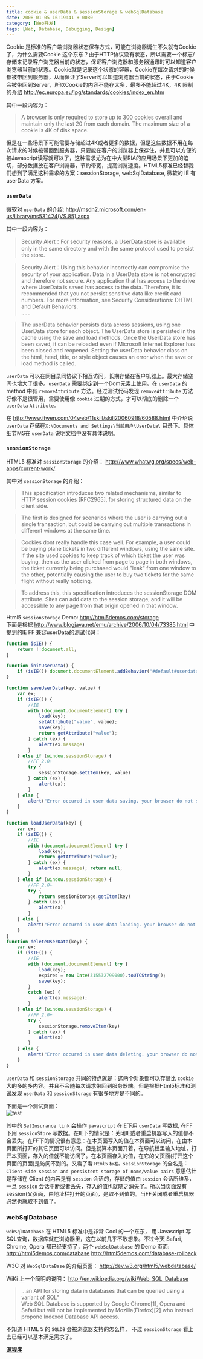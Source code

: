```yaml
---
title: cookie & userData & sessionStorage & webSqlDatabase
date: 2008-01-05 16:19:41 + 0080
category: [Web开发]
tags: [Web, Database, Debugging, Design]
---
```


Cookie 是标准的客户端浏览器状态保存方式，可能在浏览器诞生不久就有Cookie了，为什么需要Cookie 这个东东？由于HTTP协议没有状态，所以需要一个标志/存储来记录客户浏览器当前的状态，保证客户浏览器和服务器通讯时可以知道客户浏览器当前的状态。Cookie就是记录这个状态的容器，Cookie在每次请求的时候都被带回到服务器，从而保证了Server可以知道浏览器当前的状态，由于Cookie会被带回到Server，所以Cookie的内容不能存太多，最多不能超过4K，4K 限制的介绍 http://ec.europa.eu/ipg/standards/cookies/index_en.htm   

其中一段内容为：
>  A browser is only required to store up to 300 cookies overall and maintain only the last 20 from each domain. The maximum size of a cookie is 4K of disk space.  

但是在一些场景下可能需要存储超过4K或者更多的数据，但是这些数据不用在每次请求的时候被带回到服务器，只要能在客户的浏览器上保存住，并且可以方便的被Javascript读写就可以了，这种需求尤为在中大型RIA的应用场景下更加的迫切，部分数据放在客户浏览器，节约带宽，提高浏览速度。HTML5标准已经替我们想到了满足这种需求的方案：sessionStorage, webSqlDatabase, 微软的 IE 有 userData 方案。  


### `userData`  
微软对 `userData` 的介绍: http://msdn2.microsoft.com/en-us/library/ms531424(VS.85).aspx  

其中一段内容为：
>Security Alert：For security reasons, a UserData store is available only in the same directory and with the same protocol used to persist the store.  

>Security Alert：Using this behavior incorrectly can compromise the security of your application. Data in a UserData store is not encrypted and therefore not secure. Any application that has access to the drive where UserData is saved has access to the data. Therefore, it is recommended that you not persist sensitive data like credit card numbers. For more information, see Security Considerations: DHTML and Default Behaviors.  
……  

>The userData behavior persists data across sessions, using one UserData store for each object. The UserData store is persisted in the cache using the save and load methods. Once the UserData store has been saved, it can be reloaded even if Microsoft Internet Explorer has been closed and reopened. Setting the userData behavior class on the html, head, title, or style object causes an error when the save or load method is called.  


`userData` 可以在同目录同协议下相互访问，长期存储在客户机器上。最大存储空间也增大了很多。`userData` 需要绑定到一个Dom元素上使用。在 `userData` 的 method 中有 `removeAttribute` 方法。经过测试代码发现 `removeAttribute` 方法好像不是很管用，需要使用像 `cookie` 过期的方式，才可以彻底的删除一个 `userData` `Attribute。`  

在 http://www.itwen.com/04web/11skill/skill20060918/60588.html 中介绍说 `userData` 存储在`X:\Documents and Settings\当前用户\UserData\` 目录下。具体细节MS在 `userData` 说明文档中没有具体说明。  

### `sessionStorage`
HTML5 标准对 `sessionStorage` 的介绍： http://www.whatwg.org/specs/web-apps/current-work/   

其中对 `sessionStorage` 的介绍：
>This specification introduces two related mechanisms, similar to HTTP session cookies [RFC2965], for storing structured data on the client side.  

>The first is designed for scenarios where the user is carrying out a single transaction, but could be carrying out multiple transactions in different windows at the same time.  

>Cookies dont really handle this case well. For example, a user could be buying plane tickets in two different windows, using the same site. If the site used cookies to keep track of which ticket the user was buying, then as the user clicked from page to page in both windows, the ticket currently being purchased would "leak" from one window to the other, potentially causing the user to buy two tickets for the same flight without really noticing.  

>To address this, this specification introduces the sessionStorage DOM attribute. Sites can add data to the session storage, and it will be accessible to any page from that origin opened in that window.  

Html5 `sessionStorage` Demo: http://html5demos.com/storage   
下面是根据 http://www.blogjava.net/emu/archive/2006/10/04/73385.html 中提到的IE FF 兼容userData的测试代码：  

```js
function isIE() { 
    return !!document.all;  
}  

function initUserData() { 
    if (isIE()) document.documentElement.addBehavior("#default#userdata"); 
}  

function saveUserData(key, value) { 
    var ex;  
    if (isIE()) {  
        //IE  
        with (document.documentElement) try {  
            load(key); 
            setAttribute("value", value); 
            save(key); 
            return getAttribute("value"); 
        } catch (ex) { 
            alert(ex.message)  
        }  
    } else if (window.sessionStorage) { 
        //FF 2.0+  
        try {  
            sessionStorage.setItem(key, value)  
        } catch (ex) { 
            alert(ex); 
        }  
    } else {  
        alert("Error occured in user data saving. your browser do not support user data."); 
    }  
}  

function loadUserData(key) { 
    var ex;  
    if (isIE()) {  
        //IE   
        with (document.documentElement) try {  
            load(key); 
            return getAttribute("value"); 
        } catch (ex) { 
            alert(ex.message); return null; 
        }  
    } else if (window.sessionStorage) { 
        //FF 2.0+  
        try {  
            return sessionStorage.getItem(key)  
        } catch (ex) { 
            alert(ex)  
        }  
    } else {  
        alert("Error occured in user data loading. your browser do not support user data.")  
    }  
}  
function deleteUserData(key) { 
    var ex;  
    if (isIE()) {  
        //IE  
        with (document.documentElement) try {  
            load(key); 
            expires = new Date(315532799000).toUTCString(); 
            save(key); 
        }  
        catch (ex) { 
            alert(ex.message); 
        }  
    } else if (window.sessionStorage) { 
        //FF 2.0+  
        try {  
            sessionStorage.removeItem(key)  
        } catch (ex) { 
            alert(ex)  
        }  
    } else {  
        alert("Error occured in user data deleting. your browser do not support user data.")  
    }  
}   
```

`userData` 和 `sessionStorage` 共同的特点就是：这两个对象都可以存储比 `cookie` 大的多的多内容。并且不会随每次请求带回到服务器端。但是根据Html5标准和测试发现 `userData` 和 `sessionStorage` 有很多地方是不同的。  

下面是一个测试页面：  
![test](/assets/attachments/2008/01/05_161910_07ycuserDataSessionStore.gif)  

其中的 `SetInsurance link` 会操作 `javascript` 在IE下用 `userData` 写数据, 在FF下用 `sessionStore` 写数据。在IE下的情况是：关闭IE或者重启机器写入的值都不会丢失。在FF下的情况很有意思：在本页面写入的值在本页面可以访问，在由本页面所打开的其它页面可以访问。但是就算本页面开着，在导航栏里输入地址，打开本页面，存入的值就不能访问了。在本页面存入的值，在它的父页面(打开这个页面的页面)是访问不到的。又看了看 `Html5` `标准。sessionStorage` 的全名是：`Client-side session and persistent storage of name/value pairs` 意思估计是存储在 Client 的内容是有 `session` 会话的，存储的值由 `session` 会话所维系，一旦 `session` 会话中断或者丢失，存入的值也就随之消失了。所以当页面没有session(父页面，由地址栏打开的页面)，是取不到值的。当FF关闭或者重启机器必然也就取不到值了。  

### webSqlDatabase  
`webSqlDatabase` 在 HTML5 标准中是非常 Cool 的一个东东， 用 Javascript 写 SQL查询，数据库就在浏览器里，这在以前几乎不敢想象。不过今天 Safari, Chrome, Opera 都已经支持了，两个 `webSqlDatabase` 的 Demo 页面: http://html5demos.com/database http://html5demos.com/database-rollback   

W3C 对 `WebSqlDataBase` 的介绍页面： http://dev.w3.org/html5/webdatabase/  

WiKi 上一个简明的说明： http://en.wikipedia.org/wiki/Web_SQL_Database   

>...an API for storing data in databases that can be queried using a variant of SQL"  
Web SQL Database is supported by Google Chrome[1], Opera and Safari but will not be implemented by Mozilla(Firefox)[2] who instead propone Indexed Database API access.  

不知道 HTML 5 的 `SQLDB` 会被浏览器支持的怎么样， 不过 `sessionStorage` 看上去已经可以基本满足需求了。  

[**源程序**](/assets/attachments/2008/01/05_164109_xum1CookieVsStorage.rar) 

